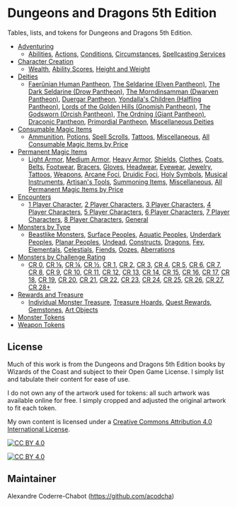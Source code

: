 # Dungeons and Dragons 5th Edition
Tables, lists, and tokens for Dungeons and Dragons 5th Edition.

* [Adventuring](adventuring#adventuring)
  * [Abilities](adventuring#abilities), [Actions](adventuring#actions), [Conditions](adventuring#conditions), [Circumstances](adventuring#circumstances), [Spellcasting Services](adventuring#spellcasting-services)
* [Character Creation](character_creation#character-creation)
  * [Wealth](character_creation#wealth), [Ability Scores](character_creation#ability-scores), [Height and Weight](character_creation#height-and-weight)
* [Deities](deities#deities)
  * [Faerûnian Human Pantheon](deities#faerûnian-human-pantheon), [The Seldarine (Elven Pantheon)](deities#the-seldarine-elven-pantheon), [The Dark Seldarine (Drow Pantheon)](deities#the-dark-seldarine-drow-pantheon), [The Morndinsamman (Dwarven Pantheon)](deities#the-morndinsamman-dwarven-pantheon), [Duergar Pantheon](deities#duergar-pantheon), [Yondalla's Children (Halfling Pantheon)](deities#yondallas-children-halfling-pantheon), [Lords of the Golden Hills (Gnomish Pantheon)](deities#lords-of-the-golden-hills-gnomish-pantheon), [The Godsworn (Orcish Pantheon)](deities#the-godsworn-orcish-pantheon), [The Ordning (Giant Pantheon)](deities#the-ordning-giant-pantheon), [Draconic Pantheon](deities#draconic-pantheon), [Primordial Pantheon](deities#primordial-pantheon), [Miscellaneous Deities](deities#miscellaneous-deities)
* [Consumable Magic Items](magic_items_consumable#consumable-magic-items)
  * [Ammunition](magic_items_consumable#ammunition), [Potions](magic_items_consumable#potions), [Spell Scrolls](magic_items_consumable#spell-scrolls), [Tattoos](magic_items_consumable#tattoos), [Miscellaneous](magic_items_consumable#miscellaneous), [All Consumable Magic Items by Price](magic_items_consumable#all-consumable-magic-items-by-price)
* [Permanent Magic Items](magic_items_permanent#permanent-magic-items)
  * [Light Armor](magic_items_permanent#light-armor), [Medium Armor](magic_items_permanent#medium-armor), [Heavy Armor](magic_items_permanent#heavy-armor), [Shields](magic_items_permanent#shields), [Clothes](magic_items_permanent#clothes), [Coats](magic_items_permanent#coats), [Belts](magic_items_permanent#belts), [Footwear](magic_items_permanent#footwear), [Bracers](magic_items_permanent#bracers), [Gloves](magic_items_permanent#gloves), [Headwear](magic_items_permanent#headwear), [Eyewear](magic_items_permanent#eyewear), [Jewelry](magic_items_permanent#jewelry), [Tattoos](magic_items_permanent#tattoos), [Weapons](magic_items_permanent#weapons), [Arcane Foci](magic_items_permanent#arcane-foci), [Druidic Foci](magic_items_permanent#druidic-foci), [Holy Symbols](magic_items_permanent#holy-symbols), [Musical Instruments](magic_items_permanent#musical-instruments), [Artisan's Tools](magic_items_permanent#artisans-tools), [Summoning Items](magic_items_permanent#summoning-items), [Miscellaneous](magic_items_permanent#miscellaneous), [All Permanent Magic Items by Price](magic_items_permanent#all-permanent-magic-items-by-price)
* [Encounters](encounters#encounters)
  * [1 Player Character](encounters#1-player-character), [2 Player Characters](encounters#2-player-characters), [3 Player Characters](encounters#3-player-characters), [4 Player Characters](encounters#4-player-characters), [5 Player Characters](encounters#5-player-characters), [6 Player Characters](encounters#6-player-characters), [7 Player Characters](encounters#7-player-characters), [8 Player Characters](encounters#8-player-characters), [General](encounters#general)
* [Monsters by Type](monsters#monsters)
  * [Beastlike Monsters](monsters#beastlike-monsters), [Surface Peoples](monsters#surface-peoples), [Aquatic Peoples](monsters#aquatic-peoples), [Underdark Peoples](monsters#underdark-peoples), [Planar Peoples](monsters#planar-peoples), [Undead](monsters#undead), [Constructs](monsters#constructs), [Dragons](monsters#dragons), [Fey](monsters#fey), [Elementals](monsters#elementals), [Celestials](monsters#celestials), [Fiends](monsters#fiends), [Oozes](monsters#oozes), [Aberrations](monsters#aberrations)
* [Monsters by Challenge Rating](monsters_by_challenge_rating#monsters-by-challenge-rating)
  * [CR 0](monsters_by_challenge_rating#challenge-rating-0), [CR ⅛](monsters_by_challenge_rating#challenge-rating-), [CR ¼](monsters_by_challenge_rating#challenge-rating--1), [CR ½](monsters_by_challenge_rating#challenge-rating--2), [CR 1](monsters_by_challenge_rating#challenge-rating-1), [CR 2](monsters_by_challenge_rating#challenge-rating-2), [CR 3](monsters_by_challenge_rating#challenge-rating-3), [CR 4](monsters_by_challenge_rating#challenge-rating-4), [CR 5](monsters_by_challenge_rating#challenge-rating-5), [CR 6](monsters_by_challenge_rating#challenge-rating-6), [CR 7](monsters_by_challenge_rating#challenge-rating-7), [CR 8](monsters_by_challenge_rating#challenge-rating-8), [CR 9](monsters_by_challenge_rating#challenge-rating-9), [CR 10](monsters_by_challenge_rating#challenge-rating-10), [CR 11](monsters_by_challenge_rating#challenge-rating-11), [CR 12](monsters_by_challenge_rating#challenge-rating-12), [CR 13](monsters_by_challenge_rating#challenge-rating-13), [CR 14](monsters_by_challenge_rating#challenge-rating-14), [CR 15](monsters_by_challenge_rating#challenge-rating-15), [CR 16](monsters_by_challenge_rating#challenge-rating-16), [CR 17](monsters_by_challenge_rating#challenge-rating-17), [CR 18](monsters_by_challenge_rating#challenge-rating-18), [CR 19](monsters_by_challenge_rating#challenge-rating-19), [CR 20](monsters_by_challenge_rating#challenge-rating-20), [CR 21](monsters_by_challenge_rating#challenge-rating-21), [CR 22](monsters_by_challenge_rating#challenge-rating-22), [CR 23](monsters_by_challenge_rating#challenge-rating-23), [CR 24](monsters_by_challenge_rating#challenge-rating-24), [CR 25](monsters_by_challenge_rating#challenge-rating-25), [CR 26](monsters_by_challenge_rating#challenge-rating-26), [CR 27](monsters_by_challenge_rating#challenge-rating-27), [CR 28+](monsters_by_challenge_rating#challenge-rating-28)
* [Rewards and Treasure](rewards_and_treasure#rewards-and-treasure)
  * [Individual Monster Treasure](rewards_and_treasure#individual-monster-treasure), [Treasure Hoards](rewards_and_treasure#treasure-hoards), [Quest Rewards](rewards_and_treasure#quest-rewards), [Gemstones](rewards_and_treasure#gemstones), [Art Objects](rewards_and_treasure#art-objects)
* [Monster Tokens](tokens_monsters)
* [Weapon Tokens](tokens_weapons)

## License
Much of this work is from the Dungeons and Dragons 5th Edition books by Wizards of the Coast and subject to their Open Game License. I simply list and tabulate their content for ease of use.

I do not own any of the artwork used for tokens: all such artwork was available online for free. I simply cropped and adjusted the original artwork to fit each token.

My own content is licensed under a [Creative Commons Attribution 4.0 International License][cc-by].

[![CC BY 4.0][cc-by-shield]][cc-by]

[![CC BY 4.0][cc-by-image]][cc-by]

[cc-by]: http://creativecommons.org/licenses/by/4.0/
[cc-by-image]: https://i.creativecommons.org/l/by/4.0/88x31.png
[cc-by-shield]: https://img.shields.io/badge/License-CC%20BY%204.0-lightgrey.svg

## Maintainer
Alexandre Coderre-Chabot (<https://github.com/acodcha>)
